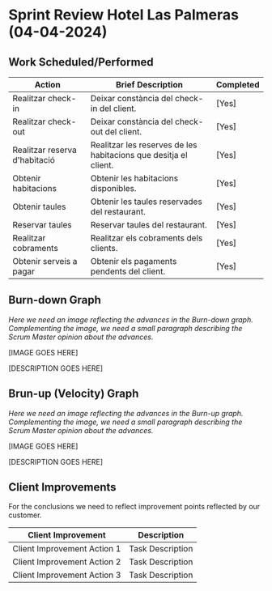# Sprint Review Hotel Las Palmeras (04-04-2024)

## Work Scheduled/Performed

| Action  | Brief Description  | Completed  
|---|---|---|
| Realitzar check-in  | Deixar constància del check-in del client. |   [Yes] |
| Realitzar check-out |  Deixar constància del check-out del client. |  [Yes] |
| Realitzar reserva d'habitació |  Realitzar les reserves de les habitacions que desitja el client. |  [Yes] |
| Obtenir habitacions |  Obtenir les habitacions disponibles. |  [Yes] |
| Obtenir taules |  Obtenir les taules reservades del restaurant. |  [Yes] |
| Reservar taules |  Reservar taules del restaurant. |  [Yes] |
| Realitzar cobraments | Realitzar els cobraments dels clients. | [Yes] |
| Obtenir serveis a pagar |  Obtenir els pagaments pendents del client. |  [Yes] |

## Burn-down Graph

*Here we need an image reflecting the advances in the Burn-down graph. Complementing the image, we need a small paragraph describing the Scrum Master opinion about the advances.*

[IMAGE GOES HERE]

[DESCRIPTION GOES HERE]


## Brun-up (Velocity) Graph
*Here we need an image reflecting the advances in the Burn-up graph. Complementing the image, we need a small paragraph describing the Scrum Master opinion about the advances.*

[IMAGE GOES HERE]

[DESCRIPTION GOES HERE]

## Client Improvements 

For the conclusions we need to reflect improvement points reflected by our customer. 

| Client Improvement  | Description |  
|---|---|
| Client Improvement Action 1 | Task Description  |  
| Client Improvement Action 2  |  Task Description | 
| Client Improvement Action 3  |  Task Description | 
